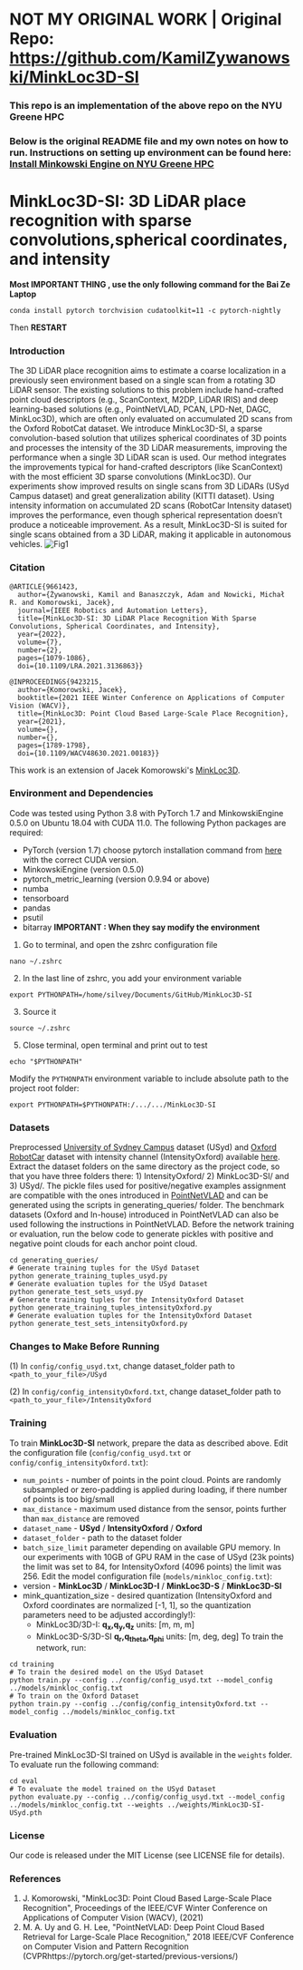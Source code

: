 # NOT MY ORIGINAL WORK | Original Repo: https://github.com/KamilZywanowski/MinkLoc3D-SI

### This repo is an implementation of the above repo on the NYU Greene HPC

### Below is the original README file and my own notes on how to run. Instructions on setting up environment can be found here: [Install Minkowski Engine on NYU Greene HPC](https://github.com/SilvesterYu/NYUGreeneHPC_Notes/blob/main/Install_MinkowskiEngine.md) 

# MinkLoc3D-SI: 3D LiDAR place recognition with sparse convolutions,spherical coordinates, and intensity

**Most IMPORTANT THING , use the only following command for the Bai Ze Laptop**

```
conda install pytorch torchvision cudatoolkit=11 -c pytorch-nightly
```

Then **RESTART**



### Introduction
The 3D LiDAR place recognition aims to estimate a coarse localization in a previously seen environment based on
a single scan from a rotating 3D LiDAR sensor. The existing solutions to this problem include hand-crafted 
point cloud descriptors (e.g., ScanContext, M2DP, LiDAR IRIS) and deep learning-based solutions (e.g., PointNetVLAD, 
PCAN, LPD-Net, DAGC, MinkLoc3D), which are often only evaluated on accumulated 2D scans from the Oxford RobotCat dataset. 
We introduce MinkLoc3D-SI, a sparse convolution-based solution that utilizes spherical coordinates of 3D points and 
processes the intensity of the 3D LiDAR measurements, improving the performance when a single 3D LiDAR scan is used. 
Our method integrates the improvements typical for hand-crafted descriptors (like ScanContext) with the most 
efficient 3D sparse convolutions (MinkLoc3D). Our experiments show improved results on single scans from 3D LiDARs 
(USyd Campus dataset) and great generalization ability (KITTI dataset). Using intensity information on accumulated 
2D scans (RobotCar Intensity dataset) improves the performance, even though spherical representation doesn’t produce 
a noticeable improvement. As a result, MinkLoc3D-SI is suited for single scans obtained from a 3D LiDAR, 
making it applicable in autonomous vehicles.
![Fig1](images/Fig1.png)
### Citation
```
@ARTICLE{9661423,
  author={Żywanowski, Kamil and Banaszczyk, Adam and Nowicki, Michał R. and Komorowski, Jacek},
  journal={IEEE Robotics and Automation Letters}, 
  title={MinkLoc3D-SI: 3D LiDAR Place Recognition With Sparse Convolutions, Spherical Coordinates, and Intensity}, 
  year={2022},
  volume={7},
  number={2},
  pages={1079-1086},
  doi={10.1109/LRA.2021.3136863}}
  
@INPROCEEDINGS{9423215,
  author={Komorowski, Jacek},
  booktitle={2021 IEEE Winter Conference on Applications of Computer Vision (WACV)}, 
  title={MinkLoc3D: Point Cloud Based Large-Scale Place Recognition}, 
  year={2021},
  volume={},
  number={},
  pages={1789-1798},
  doi={10.1109/WACV48630.2021.00183}}
```
This work is an extension of Jacek Komorowski's [MinkLoc3D](https://github.com/jac99/MinkLoc3D).
### Environment and Dependencies
Code was tested using Python 3.8 with PyTorch 1.7 and MinkowskiEngine 0.5.0 on Ubuntu 18.04 with CUDA 11.0.
The following Python packages are required:
* PyTorch (version 1.7) choose pytorch installation command from [here](https://pytorch.org/get-started/previous-versions/) with the correct CUDA version.
* MinkowskiEngine (version 0.5.0)
* pytorch_metric_learning (version 0.9.94 or above)
* numba
* tensorboard
* pandas
* psutil
* bitarray
**IMPORTANT : When they say modify the environment**
1. Go to terminal, and open the zshrc configuration file
```
nano ~/.zshrc 
```
2. In the last line of zshrc, you add your environment variable
```
export PYTHONPATH=/home/silvey/Documents/GitHub/MinkLoc3D-SI
```
3. Source it
```
source ~/.zshrc
```
5. Close terminal, open terminal and print out to test
```
echo "$PYTHONPATH"
```
Modify the `PYTHONPATH` environment variable to include absolute path to the project root folder: 
```export PYTHONPATH
export PYTHONPATH=$PYTHONPATH:/.../.../MinkLoc3D-SI
```
### Datasets
Preprocessed [University of Sydney Campus](http://its.acfr.usyd.edu.au/datasets/usyd-campus-dataset/) dataset (USyd) 
and [Oxford RobotCar](https://robotcar-dataset.robots.ox.ac.uk/) dataset with intensity channel (IntensityOxford) 
available [here](https://chmura.put.poznan.pl/s/5HxyZefrNLp64fj).
Extract the dataset folders on the same directory as the project code, so that you have three folders there: 1) 
IntensityOxford/ 2) MinkLoc3D-SI/ and 3) USyd/.
The pickle files used for positive/negative examples assignment are compatible with the ones introduced in 
[PointNetVLAD](https://github.com/mikacuy/pointnetvlad) and can be generated using the scripts in generating_queries/ 
folder. The benchmark datasets (Oxford and In-house) introduced in PointNetVLAD can also be used following 
the instructions in PointNetVLAD.
Before the network training or evaluation, run the below code to generate pickles with positive and negative point clouds for each anchor point cloud. 
 
```generate pickles
cd generating_queries/ 
# Generate training tuples for the USyd Dataset
python generate_training_tuples_usyd.py
# Generate evaluation tuples for the USyd Dataset
python generate_test_sets_usyd.py
# Generate training tuples for the IntensityOxford Dataset
python generate_training_tuples_intensityOxford.py
# Generate evaluation tuples for the IntensityOxford Dataset
python generate_test_sets_intensityOxford.py
```

### Changes to Make Before Running

(1) In `config/config_usyd.txt`, change dataset_folder path to `<path_to_your_file>/USyd`

(2) In `config/config_intensityOxford.txt`, change dataset_folder path to `<path_to_your_file>/IntensityOxford`

### Training
To train **MinkLoc3D-SI** network, prepare the data as described above.
Edit the configuration file (`config/config_usyd.txt` or `config/config_intensityOxford.txt`):
- `num_points` - number of points in the point cloud. Points are randomly subsampled or zero-padding is applied during loading, if there number of points is too big/small
- `max_distance` - maximum used distance from the sensor, points further than `max_distance` are removed
- `dataset_name` - **USyd** / **IntensityOxford** / **Oxford**
- `dataset_folder` - path to the dataset folder
- `batch_size_limit` parameter depending on available GPU memory. In our experiments with 10GB of GPU RAM in the case 
of USyd (23k points) the limit was set to 84, for IntensityOxford (4096 points) the limit was 256.
Edit the model configuration file (`models/minkloc_config.txt`):
- version - **MinkLoc3D** / **MinkLoc3D-I** / **MinkLoc3D-S** / **MinkLoc3D-SI** 
- mink_quantization_size - desired quantization (IntensityOxford and Oxford coordinates are normalized [-1, 1], so the quantization parameters need to be adjusted accordingly!):
  - MinkLoc3D/3D-I: **q<sub>x</sub>,q<sub>y</sub>,q<sub>z</sub>** units: [m, m, m]
  - MinkLoc3D-S/3D-SI **q<sub>r</sub>,q<sub>theta</sub>,q<sub>phi</sub>** units: [m, deg, deg]
To train the network, run:
```train
cd training
# To train the desired model on the USyd Dataset
python train.py --config ../config/config_usyd.txt --model_config ../models/minkloc_config.txt
# To train on the Oxford Dataset
python train.py --config ../config/config_intensityOxford.txt --model_config ../models/minkloc_config.txt
```
### Evaluation
Pre-trained MinkLoc3D-SI trained on USyd is available in the `weights` folder. To evaluate run the following command:
```eval baseline
cd eval
# To evaluate the model trained on the USyd Dataset
python evaluate.py --config ../config/config_usyd.txt --model_config ../models/minkloc_config.txt --weights ../weights/MinkLoc3D-SI-USyd.pth
```
### License
Our code is released under the MIT License (see LICENSE file for details).
### References
1. J. Komorowski, "MinkLoc3D: Point Cloud Based Large-Scale Place Recognition", Proceedings of the IEEE/CVF Winter Conference on Applications of Computer Vision (WACV), (2021)
2. M. A. Uy and G. H. Lee, "PointNetVLAD: Deep Point Cloud Based Retrieval for Large-Scale Place Recognition," 2018 IEEE/CVF Conference on Computer Vision and Pattern Recognition (CVPRhttps://pytorch.org/get-started/previous-versions/)
